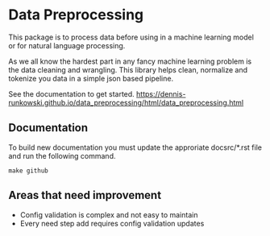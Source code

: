 # Data Preprocessing

This package is to process data before using in a machine learning model or for natural language processing. 

As we all know the hardest part in any fancy machine learning problem is the data cleaning and wrangling. This library helps clean, normalize and tokenize you data in a simple json based pipeline.

See the documentation to get started. https://dennis-runkowski.github.io/data_preprocessing/html/data_preprocessing.html


## Documentation
To build new documentation you must update the approriate docsrc/*.rst file and run the following command.

```
make github
```

## Areas that need improvement
* Config validation is complex and not easy to maintain
* Every need step add requires config validation updates